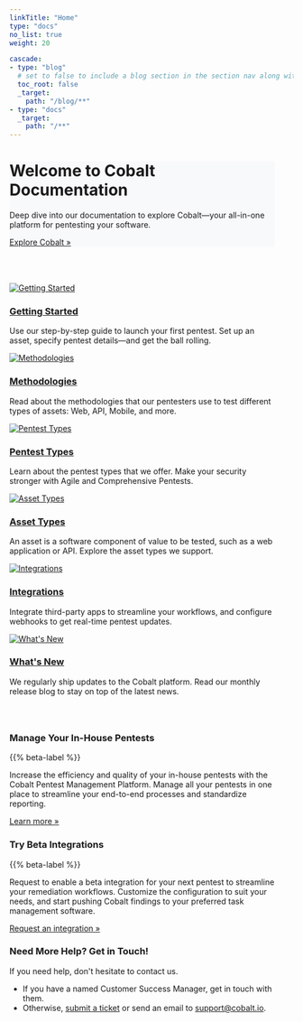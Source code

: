 ```yaml
---
linkTitle: "Home"
type: "docs"
no_list: true
weight: 20

cascade:
- type: "blog"
  # set to false to include a blog section in the section nav along with docs
  toc_root: false
  _target:
    path: "/blog/**"
- type: "docs"
  _target:
    path: "/**"
---
```


<div style="padding-right: 2.0625rem;">

<div class="jumbotron px-5" style="background-color: #F8F9FB; margin-bottom: 4rem;">
       <h1>Welcome to Cobalt Documentation</h1>
       <p class="my-3">Deep dive into our documentation to explore Cobalt—your all-in-one platform for pentesting your software.</p>
       <a class="btn btn-outline-primary rounded" href="https://www.cobalt.io/" target="_blank">Explore Cobalt »</a>
</div>

<div class="row g-4 my-3 px-5 row-cols-1 row-cols-lg-3">
     <div class="feature col">
       <div class="feature-icon d-inline-flex align-items-left justify-content-left text-bg-primary fs-2 mb-3">
         <a href="/getting-started/" tabindex="-1" aria-hidden="true"><img src="homepage/getting-started.svg" alt="Getting Started" title="Getting Started"></a>
       </div>
       <h3 class="fs-2"><a href="/getting-started/">Getting Started</a></h3>
       <p>Use our step-by-step guide to launch your first pentest. Set up an asset, specify pentest details—and get the ball rolling.</p>
     </div>
     <div class="feature col">
       <div class="feature-icon d-inline-flex align-items-left justify-content-left text-bg-primary bg-gradient fs-2 mb-3">
         <a href="/platform-deep-dive/pentests/pentest-process/methodologies/" tabindex="-1" aria-hidden="true"><img src="homepage/methodologies.svg" alt="Methodologies" title="Methodologies"></a>
       </div>
       <h3 class="fs-2"><a href="/platform-deep-dive/pentests/pentest-process/methodologies/">Methodologies</a></h3>
       <p>Read about the methodologies that our pentesters use to test different types of assets: Web, API, Mobile, and more.</p>
     </div>
     <div class="feature col">
       <div class="feature-icon d-inline-flex align-items-left justify-content-left text-bg-primary bg-gradient fs-2 mb-3">
         <a href="/platform-deep-dive/pentests/pentest-types/" tabindex="-1" aria-hidden="true"><img src="homepage/pentest-types.svg" alt="Pentest Types" title="Pentest Types"></a>
       </div>
       <h3 class="fs-2"><a href="/platform-deep-dive/pentests/pentest-types/">Pentest Types</a></h3>
       <p>Learn about the pentest types that we offer. Make your security stronger with Agile and Comprehensive Pentests.</p>
     </div>
   </div>

<div class="row my-3 g-4 px-5 row-cols-1 row-cols-lg-3" style="margin-bottom: 4rem;">
     <div class="feature col">
       <div class="feature-icon d-inline-flex align-items-left justify-content-left text-bg-primary fs-2 mb-3">
         <a href="/platform-deep-dive/assets/" tabindex="-1" aria-hidden="true"><img src="homepage/asset-types.svg" alt="Asset Types" title="Asset Types"></a>
       </div>
       <h3 class="fs-2"><a href="/platform-deep-dive/assets/asset-types/">Asset Types</a></h3>
       <p>An asset is a software component of value to be tested, such as a web application or API. Explore the asset types we support.</p>
     </div>
     <div class="feature col">
       <div class="feature-icon d-inline-flex align-items-left justify-content-left text-bg-primary bg-gradient fs-2 mb-3">
         <a href="/integrations/" tabindex="-1" aria-hidden="true"><img src="homepage/integrations.svg" alt="Integrations" title="Integrations"></a>
       </div>
       <h3 class="fs-2"><a href="/integrations/">Integrations</a></h3>
       <p>Integrate third-party apps to streamline your workflows, and configure webhooks to get real-time pentest updates.</p>
     </div>
     <div class="feature col">
       <div class="feature-icon d-inline-flex align-items-left justify-content-left text-bg-primary bg-gradient fs-2 mb-3">
         <a href="/product-updates/" tabindex="-1" aria-hidden="true"><img src="homepage/whats-new.svg" alt="What's New" title="What's New"></a>
       </div>
       <h3 class="fs-2"><a href="/product-updates/">What's New</a></h3>
       <p>We regularly ship updates to the Cobalt platform. Read our monthly release blog to stay on top of the latest news.</p>
     </div>
   </div>


<div class="row align-items-md-stretch my-5">
      <div class="col-md-6">
        <div class="h-100 p-5 border rounded-lg" style="border-color: #D6E3FD">
          <h3>Manage Your In-House Pentests</h3>
          <p class="my-2">{{% beta-label %}}</p>
          <p>Increase the efficiency and quality of your in-house pentests with the Cobalt Pentest Management Platform. Manage all your pentests in one place to streamline your end-to-end processes and standardize reporting.</p>
          <a href="/pmp/">Learn more »</a>
        </div>
      </div>
      <div class="col-md-6">
        <div class="h-100 p-5 border rounded-lg" style="border-color: #D6E3FD">
          <h3>Try Beta Integrations</h3>
          <p class="my-2">{{% beta-label %}}</p>
          <p>Request to enable a beta integration for your next pentest to streamline your remediation workflows. Customize the configuration to suit your needs, and start pushing Cobalt findings to your preferred task management software.</p>
       <a href="/integrations/beta/">Request an integration »</a><br>
        </div>
      </div>
    </div>

<div class="text mx-5">
  <h3>Need More Help? Get in Touch!</h3>
  <p>If you need help, don't hesitate to contact us.</p><ul><li>If you have a named Customer Success Manager, get in touch with them.</li><li>Otherwise, <a href="https://cobaltio.zendesk.com/hc/en-us/requests/new" target="_blank">submit a ticket</a> or send an email to <a href="mailto:support@cobalt.io" target="_blank">support@cobalt.io</a>.</ul>
</div>

</div>
